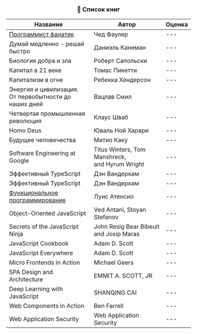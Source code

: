 <h3 align="center">📗 Список книг</h3>

<table align="center">
  <thead>
    <tr>
      <th>
        Название
      </th>
      <th>
        Автор
      </th>
      <th>
        Оценка
      </th>
    <tr>
  </thead>
  <tbody>
    <tr><td><a href="https://github.com/TabulaWeb/Book/blob/main/books/%D0%9F%D1%80%D0%BE%D0%B3%D1%80%D0%B0%D0%BC%D0%BC%D0%B8%D1%81%D1%82%20%D1%84%D0%B0%D0%BD%D0%B0%D1%82%D0%B8%D0%BA/Passionate%20Programmer.md">Программист фанатик</a></td><td>Чед Фаулер</td><td>---</td></tr>
    <tr>
      <td>Думай медленно - решай быстро</td><td>Даниэль Канеман</td><td>---</td>
    <tr>
    <tr>
      <td>Биология добра и зла</td><td>Роберт Сапольски</td><td>---</td>
    <tr>
    <tr>
      <td>Капитал в 21 веке</td><td>Томас Пикетти</td><td>---</td>
    <tr>
    <tr>
      <td>Капитализм в огне</td><td>Ребекка Хендерсон</td><td>---</td>
    <tr>
    <tr>
      <td>Энергия и цивилизация.</br> От первобытности до наших дней</td><td>Вацлав Смил</td><td>---</td>
    <tr>
    <tr>
      <td>Четвертая промышленная революция</td><td>Клаус Шваб</td><td>---</td>
    <tr>
    <tr>
      <td>Homo Deus</td><td>Юваль Ной Харари</td><td>---</td>
    <tr>
    <tr>
      <td>Будущее человечества</td><td>Митио Каку</td><td>---</td>
    <tr>
    <tr>
      <td>Software Engineering at</br> Google</td><td>Titus Winters, Tom Manshreck,</br> and Hyrum Wright</td><td>---</td>
    <tr>
    <tr>
      <td>Эффективный TypeScript</td><td>Дэн Вандеркам</td><td>---</td>
    <tr>
    <tr>
      <td>Эффективный TypeScript</td><td>Дэн Вандеркам</td><td>---</td>
    <tr>
    <tr>
      <td><a href="https://github.com/TabulaWeb/Book/blob/main/books/%D0%A4%D1%83%D0%BD%D0%BA%D1%86%D0%B8%D0%BE%D0%BD%D0%B0%D0%BB%D1%8C%D0%BD%D0%BE%D0%B5%20%D0%BF%D1%80%D0%BE%D0%B3%D1%80%D0%B0%D0%BC%D0%BC%D0%B8%D1%80%D0%BE%D0%B2%D0%B0%D0%BD%D0%B8%D0%B5/functional%20programming.md">Функциональное программирование</a></td><td>Луис Атенсио</td><td>---</td>
    <tr>
    <tr>
      <td>Object-Oriented JavaScript</td><td>Ved Antani, Stoyan Stefanov</td><td>---</td>
    <tr>
    <tr>
      <td>Secrets of the JavaScript Ninja</td><td>John Resig Bear Bibeult and Josip Maras</td><td>---</td>
    <tr>
    <tr>
      <td>JavaScript Cookbook</td><td>Adam D. Scott</td><td>---</td>
    <tr>
    <tr>
      <td>JavaScript Everywhere</td><td>Adam D. Scott</td><td>---</td>
    <tr>
    <tr>
      <td>Micro Frontends in Action</td><td>Michael Geers</td><td>---</td>
    <tr>
    <tr>
      <td>SPA Design and Architecture</td><td>EMMIT A. SCOTT, JR</td><td>---</td>
    <tr>
    <tr>
      <td>Deep Learning with JavaScript</td><td>SHANQING CAI</td><td>---</td>
    <tr>
    <tr>
      <td>Web Components in Action</td><td>Ben Farrell</td><td>---</td>
    <tr>
    <tr>
      <td>Web Application Security</td><td>Web Application Security</td><td>---</td>
    <tr>
  </tbody>
</table>
